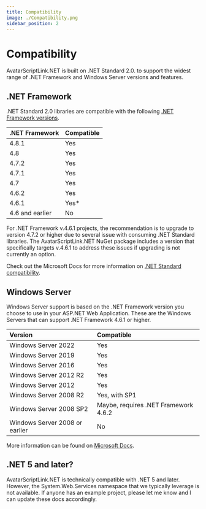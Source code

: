 ```yaml
---
title: Compatibility
image: ./Compatibility.png
sidebar_position: 2
---
```


# Compatibility

AvatarScriptLink.NET is built on .NET Standard 2.0. to support the widest range of .NET Framework and Windows Server versions and features.

## .NET Framework

.NET Standard 2.0 libraries are compatible with the following [.NET Framework versions](https://docs.microsoft.com/en-us/dotnet/framework/).

| .NET Framework  | Compatible |
|-----------------|------------|
| 4.8.1           | Yes        |
| 4.8             | Yes        |
| 4.7.2           | Yes        |
| 4.7.1           | Yes        |
| 4.7             | Yes        |
| 4.6.2           | Yes        |
| 4.6.1           | Yes*       |
| 4.6 and earlier | No         |

For .NET Framework v.4.6.1 projects, the recommendation is to upgrade to version 4.7.2 or higher due to several issue with consuming .NET Standard libraries. The AvatarScriptLink.NET NuGet package includes a version that specifically targets v.4.6.1 to address these issues if upgrading is not currently an option.

Check out the Microsoft Docs for more information on [.NET Standard compatibility](https://docs.microsoft.com/en-us/dotnet/standard/net-standard).

## Windows Server

Windows Server support is based on the .NET Framework version you choose to use in your ASP.NET Web Application. These are the Windows Servers that can support .NET Framework 4.6.1 or higher.

| Version                | Compatible |
|:-----------------------|:-----------|
| Windows Server 2022    | Yes        |
| Windows Server 2019    | Yes        |
| Windows Server 2016    | Yes        |
| Windows Server 2012 R2 | Yes        |
| Windows Server 2012    | Yes        |
| Windows Server 2008 R2 | Yes, with SP1 |
| Windows Server 2008 SP2 | Maybe, requires .NET Framework 4.6.2 |
| Windows Server 2008 or earlier | No |

More information can be found on [Microsoft Docs](https://learn.microsoft.com/en-us/dotnet/framework/get-started/system-requirements#supported-server-operating-systems).

## .NET 5 and later?

AvatarScriptLink.NET is technically compatible with .NET 5 and later.
However, the System.Web.Services namespace that we typically leverage is not available.
If anyone has an example project, please let me know and I can update these docs accordingly.

